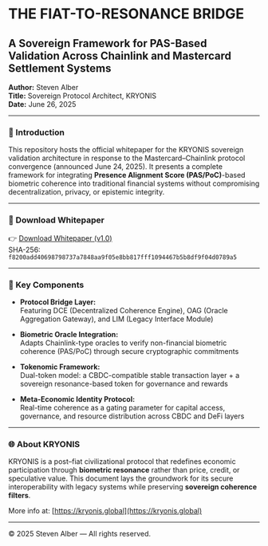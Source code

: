 # THE FIAT-TO-RESONANCE BRIDGE  
## A Sovereign Framework for PAS-Based Validation Across Chainlink and Mastercard Settlement Systems

**Author:** Steven Alber  
**Title:** Sovereign Protocol Architect, KRYONIS  
**Date:** June 26, 2025  

---

### 🔷 Introduction

This repository hosts the official whitepaper for the KRYONIS sovereign validation architecture in response to the Mastercard–Chainlink protocol convergence (announced June 24, 2025). It presents a complete framework for integrating **Presence Alignment Score (PAS/PoC)**-based biometric coherence into traditional financial systems without compromising decentralization, privacy, or epistemic integrity.

---

### 📄 Download Whitepaper

👉 [Download Whitepaper (v1.0)](./KRYONIS_PAS_Bridge_Architecture_v1.pdf)  
SHA-256: `f8200add40698798737a7848aa9f05e8bb817fff1094467b5b8df9f04d0789a5`

---

### 🧠 Key Components

- **Protocol Bridge Layer:**  
  Featuring DCE (Decentralized Coherence Engine), OAG (Oracle Aggregation Gateway), and LIM (Legacy Interface Module)

- **Biometric Oracle Integration:**  
  Adapts Chainlink-type oracles to verify non-financial biometric coherence (PAS/PoC) through secure cryptographic commitments

- **Tokenomic Framework:**  
  Dual-token model: a CBDC-compatible stable transaction layer + a sovereign resonance-based token for governance and rewards

- **Meta-Economic Identity Protocol:**  
  Real-time coherence as a gating parameter for capital access, governance, and resource distribution across CBDC and DeFi layers

---

### 🌐 About KRYONIS

KRYONIS is a post–fiat civilizational protocol that redefines economic participation through **biometric resonance** rather than price, credit, or speculative value. This document lays the groundwork for its secure interoperability with legacy systems while preserving **sovereign coherence filters**.

More info at: [https://kryonis.global](https://kryonis.global)

---

© 2025 Steven Alber — All rights reserved.
